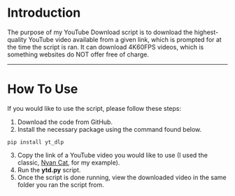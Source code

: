 # Introduction

The purpose of my YouTube Download script is to download the highest-quality YouTube video available from a given link, which is prompted for at the time the script is ran. It can download 4K60FPS videos, which is something websites do NOT offer free of charge.

<hr>

# How To Use

If you would like to use the script, please follow these steps:
1. Download the code from GitHub.
2. Install the necessary package using the command found below.
```
pip install yt_dlp
``` 
3. Copy the link of a YouTube video you would like to use (I used the classic, [Nyan Cat](https://www.youtube.com/watch?v=QH2-TGUlwu4), for my example).
4. Run the <b>ytd.py</b> script.
5. Once the script is done running, view the downloaded video in the same folder you ran the script from.
